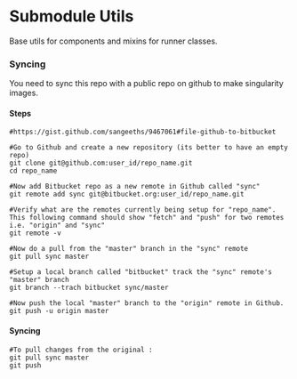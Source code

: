 # Submodule Utils

Base utils for components and mixins for runner classes.
### Syncing
You need to sync this repo with a public repo on github to make singularity images.
#### Steps
 ```shell script
#https://gist.github.com/sangeeths/9467061#file-github-to-bitbucket

#Go to Github and create a new repository (its better to have an empty repo)
git clone git@github.com:user_id/repo_name.git
cd repo_name

#Now add Bitbucket repo as a new remote in Github called "sync"
git remote add sync git@bitbucket.org:user_id/repo_name.git

#Verify what are the remotes currently being setup for "repo_name". This following command should show "fetch" and "push" for two remotes i.e. "origin" and "sync"
git remote -v

#Now do a pull from the "master" branch in the "sync" remote 
git pull sync master

#Setup a local branch called "bitbucket" track the "sync" remote's "master" branch
git branch --trach bitbucket sync/master

#Now push the local "master" branch to the "origin" remote in Github.
git push -u origin master
``` 
#### Syncing
 ```shell script
#To pull changes from the original :
git pull sync master
git push 
```